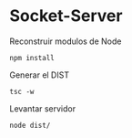 # Socket-Server

Reconstruir modulos de Node
```
npm install
```

Generar el DIST
```
tsc -w
```

Levantar servidor
```
node dist/
```